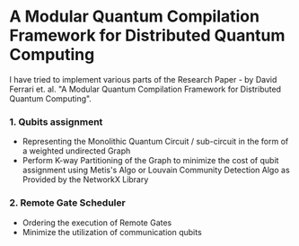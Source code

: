 # A Modular Quantum Compilation Framework for Distributed Quantum Computing

I have tried to implement various parts of the Research Paper - by David Ferrari et. al. "A Modular Quantum Compilation Framework for Distributed Quantum Computing". 
### 1. Qubits assignment 
  - Representing the Monolithic Quantum Circuit / sub-circuit in the form of a weighted undirected Graph
  - Perform K-way Partitioning of the Graph to minimize the cost of qubit assignment using Metis's Algo or Louvain Community Detection Algo as Provided by the NetworkX Library
### 2. Remote Gate Scheduler 
  - Ordering the execution of Remote Gates
  - Minimize the utilization of communication qubits
